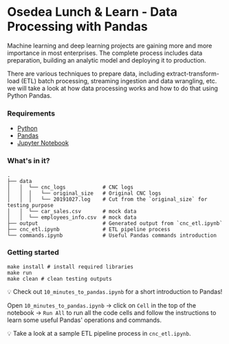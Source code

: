 # Osedea Lunch & Learn - Data Processing with Pandas

Machine learning and deep learning projects are gaining more and more importance in most enterprises. The complete process includes data preparation, building an analytic model and deploying it to production.

There are various techniques to prepare data, including extract-transform-load (ETL) batch processing, streaming ingestion and data wrangling, etc. we will take a look at how data processing works and how to do that using Python Pandas.

### Requirements

- [Python](https://www.python.org/)
- [Pandas](https://pandas.pydata.org/docs/index.html)
- [Jupyter Notebook](https://jupyter.org/)

### What's in it?

```
.
├── data
│   │  └── cnc_logs            # CNC logs
│   │  │   └── original_size   # Original CNC logs
│   │  │   └── 20191027.log    # Cut from the `original_size` for testing purpose
│   │  └── car_sales.csv       # mock data
│   │  └── employees_info.csv  # mock data
├── output                     # Generated output from `cnc_etl.ipynb`
├── cnc_etl.ipynb              # ETL pipeline process
└── commands.ipynb             # Useful Pandas commands introduction
```

### Getting started

```
make install # install required libraries
make run
make clean # clean testing outputs
```

💡 Check out `10_minutes_to_pandas.ipynb` for a short introduction to Pandas!

Open `10_minutes_to_pandas.ipynb` → click on `Cell` in the top of the notebook → `Run All` to run all the code cells and follow the instructions to learn some useful Pandas' operations and commands.

💡 Take a look at a sample ETL pipeline process in `cnc_etl.ipynb`.
